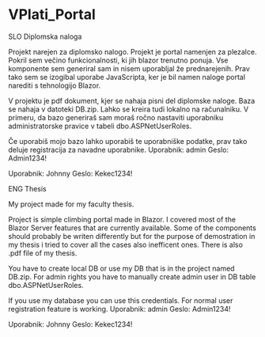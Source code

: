 # VPlati_Portal
SLO
Diplomska naloga

Projekt narejen za diplomsko nalogo.
Projekt je portal namenjen za plezalce. Pokril sem večino funkcionalnosti, ki jih blazor trenutno ponuja. 
Vse komponente sem generiral sam in nisem uporabljal že prednarejenih. Prav tako sem se izogibal uporabe JavaScripta, ker je bil namen naloge portal narediti s tehnologijo Blazor.

V projektu je pdf dokument, kjer se nahaja pisni del diplomske naloge.
Baza se nahaja v datoteki DB.zip. Lahko se kreira tudi lokalno na računalniku. V primeru, da bazo generiraš sam moraš ročno nastaviti uporabniku administratorske pravice v tabeli dbo.ASPNetUserRoles.

Če uporabiš mojo bazo lahko uporabiš te uporabniške podatke, prav tako deluje registracija za navadne uporabnike.
Uporabnik: admin
Geslo: Admin1234!

Uporabnik: Johnny
Geslo: Kekec1234!

ENG
Thesis

My project made for my faculty thesis.

Project is simple climbing portal made in Blazor. I covered most of the Blazor Server features that are currently available. 
Some of the components should probably be writen differently but for the purpose of demostration in my thesis i tried to cover all the cases also inefficent ones.
There is also .pdf file of my thesis.

You have to create local DB or use my DB that is in the project named DB.zip. 
For admin rights you have to manually create admin user in DB table dbo.ASPNetUserRoles.

If you use my database you can use this credentials. For normal user registration feature is working.
Uporabnik: admin
Geslo: Admin1234!

Uporabnik: Johnny
Geslo: Kekec1234!


